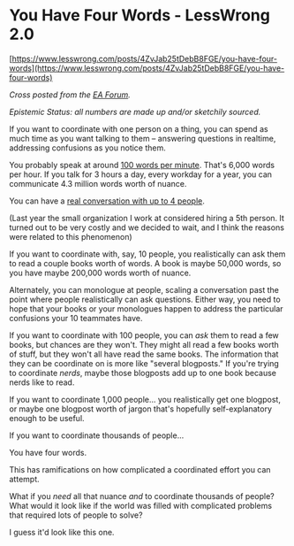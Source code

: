 # You Have Four Words - LessWrong 2.0

[https://www.lesswrong.com/posts/4ZvJab25tDebB8FGE/you-have-four-words](https://www.lesswrong.com/posts/4ZvJab25tDebB8FGE/you-have-four-words)

*Cross posted from the [EA Forum](https://forum.effectivealtruism.org/posts/BSJbPZP9AAyivpmBE/you-have-four-words).*

*Epistemic Status: all numbers are made up and/or sketchily sourced.*

If you want to coordinate with one person on a thing, you can spend as much time as you want talking to them – answering questions in realtime, addressing confusions as you notice them.

You probably speak at around [100 words per minute](https://wordcounter.net/blog/2016/06/02/101702_how-fast-average-person-speaks.html). That's 6,000 words per hour. If you talk for 3 hours a day, every workday for a year, you can communicate 4.3 million words worth of nuance.

You can have a [real conversation with up to 4 people](https://www.psychologytoday.com/us/blog/out-the-ooze/201707/what-is-the-right-size-group-conversation).

(Last year the small organization I work at considered hiring a 5th person. It turned out to be very costly and we decided to wait, and I think the reasons were related to this phenomenon)

If you want to coordinate with, say, 10 people, you realistically can ask them to read a couple books worth of words. A book is maybe 50,000 words, so you have maybe 200,000 words worth of nuance.

Alternately, you can monologue at people, scaling a conversation past the point where people realistically can ask questions. Either way, you need to hope that your books or your monologues happen to address the particular confusions your 10 teammates have.

If you want to coordinate with 100 people, you can *ask* them to read a few books, but chances are they won't. They might all read a few books worth of stuff, but they won't all have read the same books. The information that they can be coordinate on is more like "several blogposts." If you're trying to coordinate *nerds*, maybe those blogposts add up to one book because nerds like to read.

If you want to coordinate 1,000 people... you realistically get one blogpost, or maybe one blogpost worth of jargon that's hopefully self-explanatory enough to be useful.

If you want to coordinate thousands of people...

You have four words.

This has ramifications on how complicated a coordinated effort you can attempt.

What if you *need* all that nuance *and* to coordinate thousands of people? What would it look like if the world was filled with complicated problems that required lots of people to solve?

I guess it'd look like this one.